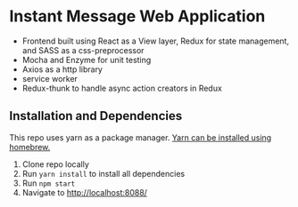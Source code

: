 # Instant Message Web Application
* Frontend built using React as a View layer, Redux for state management, and SASS as a css-preprocessor
* Mocha and Enzyme for unit testing
* Axios as a http library
* service worker 
* Redux-thunk to handle async action creators in Redux


## Installation and Dependencies
This repo uses yarn as a package manager. [Yarn can be installed using homebrew.](https://yarnpkg.com/en/docs/install)

1. Clone repo locally
2. Run `yarn install` to install all dependencies
3. Run `npm start`
4. Navigate to [http://localhost:8088/](http://localhost:8088/)

